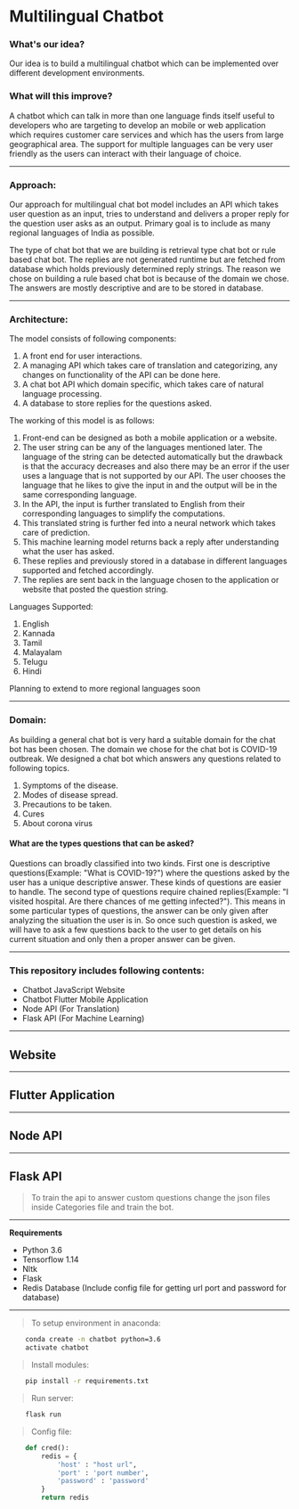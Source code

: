 # Multilingual Chatbot

### What's our idea?

Our idea is to build a multilingual chatbot which can be implemented over different development environments. 

### What will this improve?

A chatbot which can talk in more than one language finds itself useful to developers who are targeting to develop an mobile or web application which requires customer care services and which has the users from large geographical area. The support for multiple languages can be very user friendly as the users can interact with their language of choice.

---

### Approach:
Our approach for multilingual chat bot model includes an API which takes user question as an input, tries to understand and delivers a proper reply for the question user asks as an output. Primary goal is to include as many regional languages of India as possible.

The type of chat bot that we are building is retrieval type chat bot or rule based chat bot. The replies are not generated runtime but are fetched from database which holds previously determined reply strings. The reason we chose on building a rule based chat bot is because of the domain we chose. The answers are mostly descriptive and are to be stored in database. 

---

### Architecture:

The model consists of following components:
1) A front end for user interactions.
2) A managing API which takes care of translation and categorizing, any changes on functionality of the API can be done here.
3) A chat bot API which domain specific, which takes care of natural language processing.
4) A database to store replies for the questions asked.

The working of this model is as follows:
1) Front-end can be designed as both a mobile application or a website.
2) The user string can be any of the languages mentioned later. The language of the string can be detected automatically but the drawback is that the accuracy decreases and also there may be an error if the user uses a language that is not supported by our API. The user chooses the language that he likes to give the input in and the output will be in the same corresponding language.
3) In the API, the input is further translated to English from their corresponding languages to simplify the computations. 
4) This translated string is further fed into a neural network which takes care of prediction. 
5) This machine learning model returns back a reply after understanding what the user has asked. 
6) These replies and previously stored in a database in different languages supported and fetched accordingly.
7) The replies are sent back in the language chosen to the application or website that posted the question string. 

Languages Supported:
1. English
2. Kannada
3. Tamil
4. Malayalam
5. Telugu
6. Hindi

Planning to extend to more regional languages soon

---

### Domain:

As building a general chat bot is very hard a suitable domain for the chat bot has been chosen. The domain we chose for the chat bot is COVID-19 outbreak. 
We designed a chat bot which answers any questions related to following topics.
1. Symptoms of the disease.
2. Modes of disease spread.
3. Precautions to be taken.
4. Cures 
5. About corona virus
 

#### What are the types questions that can be asked?
Questions can broadly classified into two kinds. First one is descriptive questions(Example: "What is COVID-19?") where the questions asked by the user has a unique descriptive answer. These kinds of questions are easier to handle. The second type of questions require chained replies(Example: "I visited hospital. Are there chances of me getting infected?"). This means in some particular types of questions, the answer can be only given after analyzing the situation the user is in. So once such question is asked, we will have to ask a few questions back to the user to get details on his current situation and only then a proper answer can be given.

---
### This repository includes following contents:

* Chatbot JavaScript Website
* Chatbot Flutter Mobile Application
* Node API (For Translation)
* Flask API (For Machine Learning)

---
## Website
---
## Flutter Application
---
## Node API
---

## Flask API

> To train the api to answer custom questions change the json files inside Categories file and train the bot.

___

**Requirements**

* Python 3.6
* Tensorflow 1.14
* Nltk
* Flask
* Redis Database (Include config file for getting url port and password for database)

---

> To setup environment in anaconda:

```Bash
    conda create -n chatbot python=3.6
    activate chatbot
```

>Install modules:
```Bash
    pip install -r requirements.txt
```

>Run server:
```Bash
    flask run
```
> Config file:
```python
    def cred():
        redis = {
            'host' : "host url", 
            'port' : 'port number', 
            'password' : 'password'
        }
        return redis
```